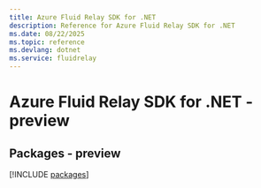 ```yaml
---
title: Azure Fluid Relay SDK for .NET
description: Reference for Azure Fluid Relay SDK for .NET
ms.date: 08/22/2025
ms.topic: reference
ms.devlang: dotnet
ms.service: fluidrelay
---
```

# Azure Fluid Relay SDK for .NET - preview
## Packages - preview
[!INCLUDE [packages](fluid-relay-index.md)]